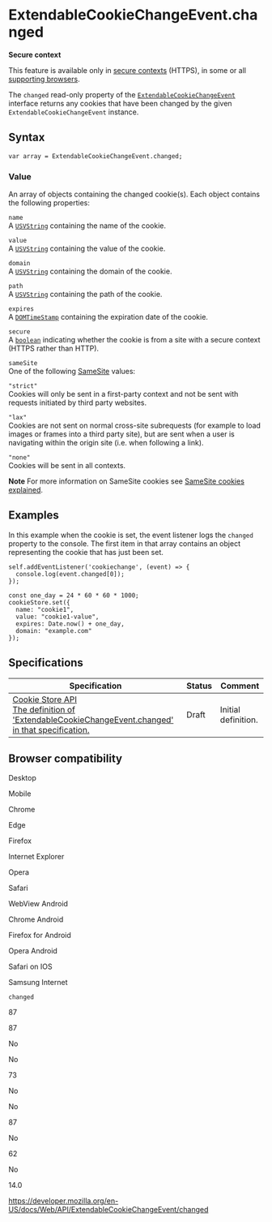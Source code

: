 ExtendableCookieChangeEvent.changed
===================================

**Secure context**

This feature is available only in [secure contexts](https://developer.mozilla.org/en-US/docs/Web/Security/Secure_Contexts) (HTTPS), in some or all [supporting browsers](#browser_compatibility).

The `changed` read-only property of the [`ExtendableCookieChangeEvent`](../extendablecookiechangeevent) interface returns any cookies that have been changed by the given `ExtendableCookieChangeEvent` instance.

Syntax
------

    var array = ExtendableCookieChangeEvent.changed;

### Value

An array of objects containing the changed cookie(s). Each object contains the following properties:

`name`  
A [`USVString`](../usvstring) containing the name of the cookie.

`value`  
A [`USVString`](../usvstring) containing the value of the cookie.

`domain`  
A [`USVString`](../usvstring) containing the domain of the cookie.

`path`  
A [`USVString`](../usvstring) containing the path of the cookie.

`expires`  
A [`DOMTimeStamp`](../domtimestamp) containing the expiration date of the cookie.

`secure`  
A [`boolean`](https://developer.mozilla.org/en-US/docs/Web/JavaScript/Reference/Global_Objects/Boolean) indicating whether the cookie is from a site with a secure context (HTTPS rather than HTTP).

`sameSite`  
One of the following [SameSite](https://developer.mozilla.org/en-US/docs/Web/HTTP/Headers/Set-Cookie/SameSite) values:

`"strict"`  
Cookies will only be sent in a first-party context and not be sent with requests initiated by third party websites.

`"lax"`  
Cookies are not sent on normal cross-site subrequests (for example to load images or frames into a third party site), but are sent when a user is navigating within the origin site (i.e. when following a link).

`"none"`  
Cookies will be sent in all contexts.

**Note**
For more information on SameSite cookies see [SameSite cookies explained](https://web.dev/samesite-cookies-explained/).

Examples
--------

In this example when the cookie is set, the event listener logs the `changed` property to the console. The first item in that array contains an object representing the cookie that has just been set.

    self.addEventListener('cookiechange', (event) => {
      console.log(event.changed[0]);
    });

    const one_day = 24 * 60 * 60 * 1000;
    cookieStore.set({
      name: "cookie1",
      value: "cookie1-value",
      expires: Date.now() + one_day,
      domain: "example.com"
    });

Specifications
--------------

<table><thead><tr class="header"><th>Specification</th><th>Status</th><th>Comment</th></tr></thead><tbody><tr class="odd"><td><a href="https://wicg.github.io/cookie-store/#dom-extendablecookiechangeevent-changed">Cookie Store API<br />
<span class="small">The definition of 'ExtendableCookieChangeEvent.changed' in that specification.</span></a></td><td><span class="spec-draft">Draft</span></td><td>Initial definition.</td></tr></tbody></table>

Browser compatibility
---------------------

Desktop

Mobile

Chrome

Edge

Firefox

Internet Explorer

Opera

Safari

WebView Android

Chrome Android

Firefox for Android

Opera Android

Safari on IOS

Samsung Internet

`changed`

87

87

No

No

73

No

No

87

No

62

No

14.0

<a href="https://developer.mozilla.org/en-US/docs/Web/API/ExtendableCookieChangeEvent/changed" class="_attribution-link">https://developer.mozilla.org/en-US/docs/Web/API/ExtendableCookieChangeEvent/changed</a>
